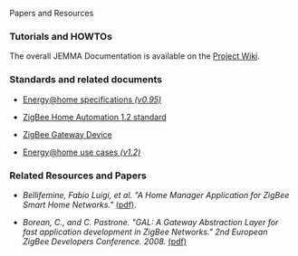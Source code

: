Papers and Resources
<!-- Remember: the first line always goes with the title-->
<!-- Please use h3 headers (###) inside these files -->

<!--<span style="color:red;">**This page is under construction**</span>: We expect to update this page along with the release of JEMMA [version 0.0.2](http://github.com/ismb/jemma/wiki/Milestone-0.0.2).-->

### Tutorials and HOWTOs

The overall JEMMA Documentation is available on the [Project Wiki](https://github.com/ismb/jemma/wiki/Developers-Documentation).

### Standards and related documents

- <a href="http://www.energy-home.it/Documents/Technical%20Specifications/E@H_specification_ver0.95.pdf" target="_parent">Energy@home specifications *(v0.95)*</a>

- <a href="http://www.zigbee.org/Standards/ZigBeeHomeAutomation/download.aspx" target="_parent">ZigBee Home Automation 1.2 standard</a>

- <a href="http://www.zigbee.org/Standards/ZigbeeTelecomServices/download.aspx" target="_parent">ZigBee Gateway Device</a>

- <a href="http://www.energy-home.it/Documents/Technical%20Specifications/Energy@Home%20Use%20Cases_v_1_2.pdf" target="_parent">Energy@home use cases *(v1.2)*</a>

### Related Resources and Papers

- *Bellifemine, Fabio Luigi, et al. "A Home Manager Application for ZigBee Smart Home Networks."* <a href="http://www.open-zb.net/publications/A%20Home%20Manager%20Application%20for%20ZigBee%20Smart%20Home%20Networks.pdf" target="_parent">(pdf)</a>.

- *Borean, C., and C. Pastrone. "GAL: A Gateway Abstraction Layer for fast application development in ZigBee Networks." 2nd European ZigBee Developers Conference. 2008.* <a href="http://www.ismb.it/node/950" target="_parent">(pdf)</a>









